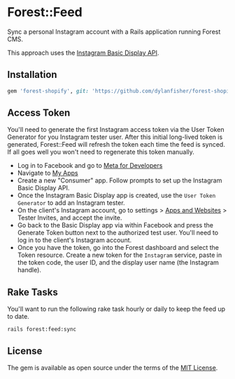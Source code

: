# Forest::Feed
Sync a personal Instagram account with a Rails application running Forest CMS.

This approach uses the [Instagram Basic Display API](https://developers.facebook.com/docs/instagram-basic-display-api/overview).

## Installation

```ruby
gem 'forest-shopify', git: 'https://github.com/dylanfisher/forest-shopify.git'
```

## Access Token

You'll need to generate the first Instagram access token via the User Token Generator for you Instagram tester user. After this initial long-lived token is generated,
Forest::Feed will refresh the token each time the feed is synced. If all goes well you won't need to regenerate this token manually.

- Log in to Facebook and go to [Meta for Developers](https://developers.facebook.com/)
- Navigate to [My Apps](https://developers.facebook.com/apps)
- Create a new "Consumer" app. Follow prompts to set up the Instagram Basic Display API.
- Once the Instagram Basic Display app is created, use the `User Token Generator` to add an Instagram tester.
- On the client's Instagram account, go to settings > [Apps and Websites](https://www.instagram.com/accounts/manage_access/) > Tester Invites, and accept the invite.
- Go back to the Basic Display app via within Facebook and press the Generate Token button next to the authorized test user. You'll need to log in to the client's Instagram account.
- Once you have the token, go into the Forest dashboard and select the Token resource. Create a new token for the `Instagram` service, paste in the token code, the user ID, and the display user name (the Instagram handle).

## Rake Tasks

You'll want to run the following rake task hourly or daily to keep the feed up to date.

`rails forest:feed:sync`

## License
The gem is available as open source under the terms of the [MIT License](https://opensource.org/licenses/MIT).
